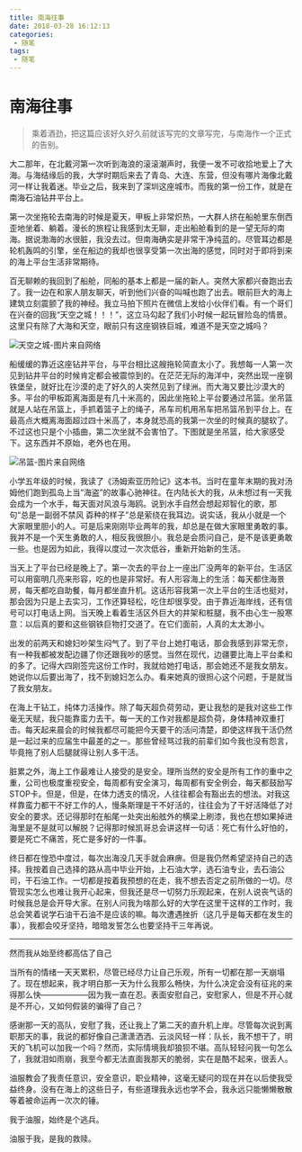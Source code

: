 ```yaml
---
title: 南海往事
date: 2018-03-28 16:12:13
categories:
 - 随笔
tags:
 - 随笔
---
```

# 南海往事
>乘着酒劲，把这篇应该好久好久前就该写完的文章写完，与南海作一个正式的告别。

大二那年，在北戴河第一次听到海浪的滚滚潮声时，我便一发不可收拾地爱上了大海。与海结缘后的我，大学时期后来去了青岛、大连、东营，但没有哪片海像北戴河一样让我着迷。毕业之后，我来到了深圳这座城市。而我的第一份工作，就是在南海石油钻井平台上。

第一次坐拖轮去南海的时候是夏天，甲板上非常炽热，一大群人挤在船舱里东倒西歪地坐着、躺着。漫长的旅程让我感到太无聊，走出船舱看到的是一望无际的南海。据说渤海的水很脏，我没去过。但南海确实是非常干净纯蓝的。尽管耳边都是轮机轰鸣的引擎，坐在船边的我却也很享受第一次出海的感觉，同时对于即将到来的海上平台生活非常期待。

百无聊赖的我回到了船舱，同船的基本上都是一届的新人。突然大家都兴奋跑出去了。我一边在和家人朋友聊天，听到他们兴奋的叫喊也跑了出去。眼前巨大的海上建筑立刻震颤了我的神经。我立马拍下照片在微信上发给小伙伴们看。有一个哥们在兴奋的回我“天空之城！！！”，这立马勾起了我们小时候一起玩冒险岛的情景。这里只有除了大海和天空，眼前只有这座钢铁巨城，难道不是天空之城吗？

![天空之城-图片来自网络](http://upload-images.jianshu.io/upload_images/5586297-6094a2401d8ef1ac..jpg?imageMogr2/auto-orient/strip%7CimageView2/2/w/1240)

船缓缓的靠近这座钻井平台，与平台相比这艘拖轮简直太小了。我想每一人第一次见到钻井平台的时候肯定都会被震惊到的。在茫茫无际的海洋中，突然出现一座钢铁堡垒，就好比在沙漠的走了好久的人突然见到了绿洲。而大海又要比沙漠大的多。平台的甲板距离海面是有几十米高的，因此坐拖轮上平台要通过吊篮。坐吊篮就是人站在吊篮上，手抓着篮子上的绳子，吊车司机用吊车把吊篮吊到平台上。在最高点大概离海面超过四十米高了，本身就恐高的我第一次坐的时候真的腿软了。不过这也只是个小插曲，第二次坐就不会害怕了。下图就是坐吊篮，给大家感受下。这东西并不原始，老外也在用。

![吊篮-图片来自网络](http://upload-images.jianshu.io/upload_images/5586297-34d2ea65b80e2820..jpg?imageMogr2/auto-orient/strip%7CimageView2/2/w/1240)

小学五年级的时候，我读了《汤姆索亚历险记》这本书。当时在童年末期的我对汤姆他们跑到孤岛上当“海盗”的故事心驰神往。在内陆长大的我，从未想过有一天我会成为一个水手，每天面对风浪与海鸥。说到水手自然会想起郑智化的歌，那句“总是一副弱不禁风 孬种的样子”总是萦绕在我耳边。说实话，我从小就是一个大家眼里胆小的人。可是后来刚刚毕业两年的我，却总是在做大家眼里勇敢的事。我并不是一个天生勇敢的人，相反我很胆小。我总是会质问自己，是不是该更勇敢一些。也是因为如此，我得以度过一次次低谷，重新开始新的生活。

当天上了平台已经是晚上了。第一次去的平台上一座出厂没两年的新平台。生活区可以用窗明几亮来形容，吃的也是非常好。有人形容海上的生活：每天都住海景房，每天都吃自助餐，每月都坐直升机。这话形容我第一次上平台的生活也挺对，那会因为只是上去实习，工作还算轻松，吃住却很享受。由于靠近海岸线，还有信号可以打电话上网。当天晚上看着生活区外巨大的井架和桩腿，我不由心生一股寒意：以后真的要和这些钢铁巨物打交道了。在它们面前，人真的太太渺小。

出发的前两天和媳妇吵架生闷气了。到了平台上她打电话，那会我感到非常无奈，有一种我都被发配边疆了你还跟我吵的感觉。当然在现代，边疆要比海上平台柔和的多了。记得大四刚签完这份工作时，我就给她打电话，那会她还不是我女朋友。她说你以后要出海了，找不到媳妇怎么办。看来她真的很担心这个问题，于是就当了我女朋友。

在海上干钻工，纯体力活操作。除了每天超负荷劳动，更让我愁的是我对这些工作毫无天赋，我只能靠蛮力去干。每一天的工作对我都是超负荷，身体精神双重打击。每天起来晨会的时候我都尽可能把今天要干的活问清楚，即使这样我干活仍然是一起过来的应届生中最差的之一。那些曾经骂过我的前辈们如今我也没有怨言，毕竟拖了别人后腿就得让别人多干活。

脏累之外，海上工作最难让人接受的是安全。理所当然的安全是所有工作的重中之重，公司也极度重视安全，每周都有安全演习，每周都有安全例会，每天都鼓励写STOP卡。但是，但是，在体力透支的情况，人往往都会有豁出去的想法。对我这样靠蛮力都干不好工作的人，慢条斯理是干不好活的，往往会为了干好活降低了对安全的要求。还记得那时在船尾一处突出船舷外的横梁上刷漆，我也在想如果掉进海里是不是就可以解脱？记得那时候凯哥总会讲这样一句话：死亡有什么好怕的，要是死亡不痛苦，死亡是多好的一件事。

终日都在惶恐中度过，每次出海没几天手就会麻痹。但是我仍然希望坚持自己的选择。我按着自己选择的路从高中毕业开始，上石油大学，选石油专业，去石油公司，干石油工作。一切都是按着我预想的在走，我不想去否定之前所做的一切。尽管现实怎么也难让我开心起来，但我还是尽一切努力乐观起来，在别人说丧气话的时候我总是会开导大家。在别人问我为啥那么好的大学在这里干这样的工作时，我总会笑着说学石油干石油不是应该的嘛。每次遭遇挫折（这几乎是每天都在发生的事），我都会咬牙坚持，暗暗发誓怎么也要坚持干三年再说。

-------------------

然而我从始至终都高估了自己

当所有的情绪一天天累积，尽管已经尽力让自己乐观，所有一切都在那一天崩塌了。现在想起来，我才明白那一天为什么我那么畅快，为什么决定会没有征兆的来得那么快——————因为我一直在忍。表面安慰自己，安慰家人，但是不开心就是不开心，又如何假装的骗得了自己？

感谢那一天的高队，安慰了我，还让我上了第二天的直升机上岸。尽管每次说到离职那天的事，我说的都好像自己潇潇洒洒、云淡风轻一样：队长，我不想干了，明天的飞机可以加我一个吗？然而，实际情境我却狼狈不堪。高队轻轻问我一句怎么了，我就泪如雨崩，我至今都无法直面我那天的脆弱，实在是酷不起来，很丢人。

油服教会了我责任意识，安全意识，职业精神，这毫无疑问的现在并在以后使我受益终身。没有在海上的这些日子，有些道理我永远也学不会，我永远只能懒懒散散等着被命运再一次次的锤。

我于油服，始终是个逃兵。

油服于我，是我的救赎。

